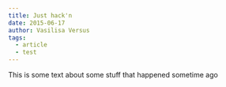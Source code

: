 ```yaml
---
title: Just hack'n
date: 2015-06-17
author: Vasilisa Versus
tags:
  - article
  - test
---
```


This is some text about some stuff that happened sometime ago
